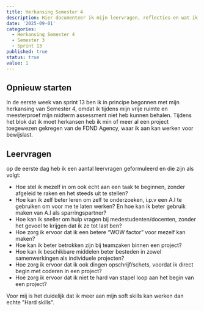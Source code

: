 ```yaml
---
title: Herkansing Semester 4
description: Hier documenteer ik mijn leervragen, reflecties en wat ik leer in sprint 13.
date: '2025-09-01'
categories:
  - Herkansing Semester 4
  - Semester 3
  - Sprint 13
published: true
status: true
value: 1
---
```


## Opnieuw starten
In de eerste week van sprint 13 ben ik in principe begonnen met mijn herkansing van Semester 4, omdat ik tijdens mijn vrije ruimte en meesterproef mijn midterm assessment niet heb kunnen behalen. Tijdens het blok dat ik moet herkansen heb ik min of meer al een project toegewezen gekregen van de FDND Agency, waar ik aan kan werken voor bewijslast.

## Leervragen
op de eerste dag heb ik een aantal leervragen geformuleerd en die zijn als volgt:

* Hoe stel ik mezelf in om ook echt aan een taak te beginnen, zonder afgeleid te raken en het steeds uit te stellen? 
* Hoe kan ik zelf beter leren om zelf te onderzoeken, i.p.v een A.I te gebruiken om voor me te laten werken? En hoe kan ik beter gebruik maken van A.I als sparringspartner?
* Hoe kan ik sneller om hulp vragen bij medestudenten/docenten, zonder het gevoel te krijgen dat ik ze tot last ben?
* Hoe zorg ik ervoor dat ik een betere “WOW factor” voor mezelf kan maken?
* Hoe kan ik beter betrokken zijn bij teamzaken binnen een project?
* Hoe kan ik beschikbare middelen beter besteden in zowel samenwerkingen als individuele projecten?
* Hoe zorg ik ervoor dat ik ook dingen opschrijf/schets, voordat ik direct begin met coderen in een project? 
* Hoe zorg ik ervoor dat ik niet te hard van stapel loop aan het begin van een project?

Voor mij is het duidelijk dat ik meer aan mijn soft skills kan werken dan echte "Hard skills".

